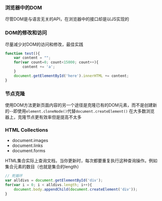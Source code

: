 ### 浏览器中的DOM
尽管DOM是与语言无关的API，在浏览器中的接口却是以JS实现的

### DOM的修改和访问
尽量减少对DOM的访问和修改，最佳实践
```js
function test(){
	var content = "";
	for(var count=0; count<15000; count++){
		content += 'a';
	}
	document.getElementById('here').innerHTML += content;
}
```

### 节点克隆
使用DOM方法更新页面内容的另一个途径是克隆已有的DOM元素，而不是创建新的--即使用`element.cloneNode()`代替`document.createElement()`
在大多数浏览器上，克隆节点更有效率但是提高不太多

### HTML Collections
- document.images
- document.links
- document.forms

HTML集合实际上查询文档，当你更新时，每次都要重复执行这种查询操作。例如集合元素的数目（也就是集合的length）
```js
// 死循环
var alldivs = document.getElementById('div');
for(var i = 0; i < alldivs.length; i++){
	document.body.appendChild(document.createElement('div'));
}
```
